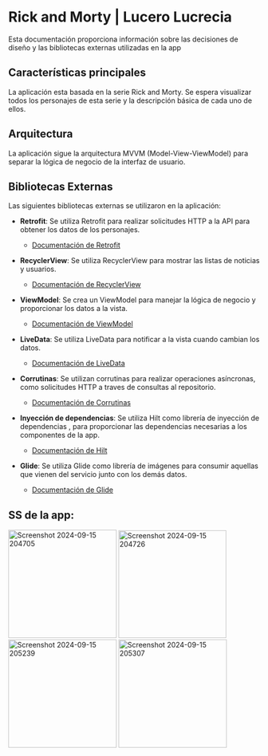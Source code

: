 # Rick and Morty | Lucero Lucrecia

Esta documentación proporciona información sobre las decisiones de diseño y las bibliotecas externas utilizadas en la app 

## Características principales

La aplicación esta basada en la serie Rick and Morty. 
Se espera visualizar todos los personajes de esta serie y la descripción básica de cada uno de ellos.

## Arquitectura

La aplicación sigue la arquitectura MVVM (Model-View-ViewModel) para separar la lógica de negocio de la interfaz de usuario.

## Bibliotecas Externas

Las siguientes bibliotecas externas se utilizaron en la aplicación:

- **Retrofit**: Se utiliza Retrofit para realizar solicitudes HTTP a la API para obtener los datos de los personajes.
  - [Documentación de Retrofit](https://square.github.io/retrofit/)

- **RecyclerView**: Se utiliza RecyclerView para mostrar las listas de noticias y usuarios.
  - [Documentación de RecyclerView](https://developer.android.com/guide/topics/ui/layout/recyclerview)

- **ViewModel**: Se crea un ViewModel para manejar la lógica de negocio y proporcionar los datos a la vista.
  - [Documentación de ViewModel](https://developer.android.com/topic/libraries/architecture/viewmodel)

- **LiveData**: Se utiliza LiveData para notificar a la vista cuando cambian los datos.
  - [Documentación de LiveData](https://developer.android.com/topic/libraries/architecture/livedata)

- **Corrutinas**: Se utilizan corrutinas para realizar operaciones asíncronas, como solicitudes HTTP a traves de consultas al repositorio.
  - [Documentación de Corrutinas](https://developer.android.com/kotlin/coroutines)

- **Inyección de dependencias**: Se utiliza Hilt como librería de inyección de dependencias , para proporcionar las dependencias necesarias a los componentes de la app.
  - [Documentación de Hilt](https://developer.android.com/training/dependency-injection/hilt-android)

- **Glide**: Se utiliza Glide como librería de imágenes para consumir aquellas que vienen del servicio junto con los demás datos.
  - [Documentación de Glide](https://github.com/bumptech/glide)

## SS de la app:
<img width="217" alt="Screenshot 2024-09-15 204705" src="https://github.com/user-attachments/assets/f1a9c172-69f5-442b-a86a-eaf8cb8e422a">

<img width="216" alt="Screenshot 2024-09-15 204726" src="https://github.com/user-attachments/assets/f8080361-c4a2-46c8-98e7-dfedac974ace">
<img width="217" alt="Screenshot 2024-09-15 205239" src="https://github.com/user-attachments/assets/539d766a-e9cb-4370-b879-8e1f0a1eb084">
<img width="217" alt="Screenshot 2024-09-15 205307" src="https://github.com/user-attachments/assets/c944ea42-2653-473f-9edd-864f112093e7">
